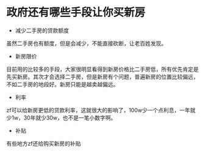 # 政府还有哪些手段让你买新房


- 减少二手房的贷款额度

虽然二手房也有额度，但是会减少，不能直接砍断，让老百姓发现。

- 新房限价

目前用的比较多的手段，大家很明显看得到新房价格比二手房低，所有优先肯定是先买新房。其次才会选择二手房，但是新房有个问题，普遍新房的位置比较偏远，不如二手房的地段好。新房只能是越卖越偏远。

- 利率

zf可以给新房更低的贷款利率，这就很大的影响了，100w少一个点利息，一年就少1w，30年就少30w，也不是一笔小数字啊。

- 补贴

有些地方zf还给购买新房的补贴
